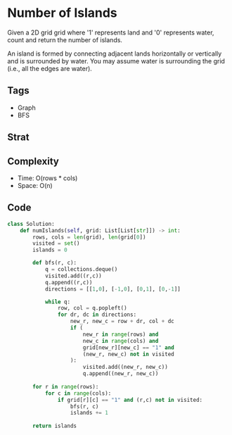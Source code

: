 # Number of Islands

Given a 2D grid grid where '1' represents land and '0' represents water, count and return the number of islands.

An island is formed by connecting adjacent lands horizontally or vertically and is surrounded by water. You may assume water is surrounding the grid (i.e., all the edges are water). 

## Tags
- Graph
- BFS

## Strat

## Complexity

- Time: O(rows * cols)
- Space: O(n)

## Code

```python
class Solution:
    def numIslands(self, grid: List[List[str]]) -> int:
        rows, cols = len(grid), len(grid[0])
        visited = set()
        islands = 0

        def bfs(r, c):
            q = collections.deque()
            visited.add((r,c))
            q.append((r,c))
            directions = [[1,0], [-1,0], [0,1], [0,-1]]

            while q:
                row, col = q.popleft()
                for dr, dc in directions:
                    new_r, new_c = row + dr, col + dc
                    if (
                        new_r in range(rows) and
                        new_c in range(cols) and
                        grid[new_r][new_c] == "1" and
                        (new_r, new_c) not in visited
                    ):
                        visited.add((new_r, new_c))
                        q.append((new_r, new_c))
        
        for r in range(rows):
            for c in range(cols):
                if grid[r][c] == "1" and (r,c) not in visited:
                    bfs(r, c)
                    islands += 1
        
        return islands
```